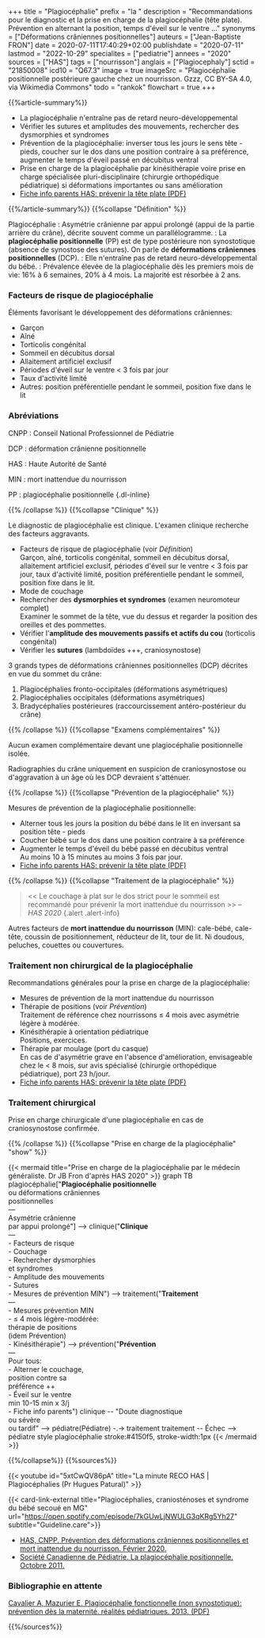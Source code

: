 +++
title = "Plagiocéphalie"
prefix = "la "
description = "Recommandations pour le diagnostic et la prise en charge de la plagiocéphalie (tête plate). Prévention en alternant la position, temps d'éveil sur le ventre ..."
synonyms = ["Déformations crâniennes positionnelles"]
auteurs = ["Jean-Baptiste FRON"]
date = 2020-07-11T17:40:29+02:00
publishdate = "2020-07-11"
lastmod = "2022-10-29"
specialites = ["pediatrie"]
annees = "2020"
sources = ["HAS"]
tags = ["nourrisson"]
anglais = ["Plagiocephaly"]
sctid = "21850008"
icd10 = "Q67.3"
image = true
imageSrc = "Plagiocéphalie positionnelle postérieure gauche chez un nourrisson. Gzzz, CC BY-SA 4.0, via Wikimedia Commons"
todo = "rankok"
flowchart = true
+++

{{%article-summary%}}

- La plagiocéphalie n'entraîne pas de retard neuro-développemental
- Vérifier les sutures et amplitudes des mouvements, rechercher des dysmorphies et syndromes
- Prévention de la plagiocéphalie: inverser tous les jours le sens tête - pieds, coucher sur le dos dans une position contraire à sa préférence, augmenter le temps d'éveil passé en décubitus ventral
- Prise en charge de la plagiocéphalie par kinésithérapie voire prise en charge spécialisée pluri-disciplinaire (chirurgie orthopédique pédiatrique) si déformations importantes ou sans amélioration
- [Fiche info parents HAS: prévenir la tête plate (PDF)](https://www.has-sante.fr/upload/docs/application/pdf/2021-01/recto_a4-vdef_20210107.pdf)

{{%/article-summary%}}
{{%collapse "Définition" %}}

Plagiocéphalie
: Asymétrie crânienne par appui prolongé (appui de la partie arrière du crâne), décrite souvent comme un parallélogramme.
: La **plagiocéphalie positionnelle** (PP) est de type postérieure non synostotique (absence de synostose des sutures). On parle de **déformations crâniennes positionnelles** (DCP).
: Elle n'entraîne pas de retard neuro-développemental du bébé.
: Prévalence élevée de la plagiocéphalie dès les premiers mois de vie: 16% à 6 semaines, 20% à 4 mois. La majorité est résorbée à 2 ans.

### Facteurs de risque de plagiocéphalie

Éléments favorisant le développement des déformations crâniennes:

- Garçon
- Aîné
- Torticolis congénital
- Sommeil en décubitus dorsal
- Allaitement artificiel exclusif
- Périodes d'éveil sur le ventre < 3 fois par jour
- Taux d'activité limité
- Autres: position préférentielle pendant le sommeil, position fixe dans le lit

### Abréviations

CNPP
: Conseil National Professionnel de Pédiatrie

DCP
: déformation crânienne positionnelle

HAS
: Haute Autorité de Santé

MIN
: mort inattendue du nourrisson

PP
: plagiocéphalie positionnelle
{.dl-inline}

{{% /collapse %}}
{{%collapse "Clinique" %}}

Le diagnostic de plagiocéphalie est clinique. L'examen clinique recherche des facteurs aggravants.

- Facteurs de risque de plagiocéphalie (voir *Définition*)  
  Garçon, aîné, torticolis congénital, sommeil en décubitus dorsal, allaitement artificiel exclusif, périodes d'éveil sur le ventre < 3 fois par jour, taux d'activité limité, position préférentielle pendant le sommeil, position fixe dans le lit.
- Mode de couchage
- Rechercher des **dysmorphies et syndromes** (examen neuromoteur complet)  
  Examiner le sommet de la tête, vue du dessus et regarder la position des oreilles et des pommettes.
- Vérifier l'**amplitude des mouvements passifs et actifs du cou** (torticolis congénital)
- Vérifier les **sutures** (lambdoïdes +++, craniosynostose)

3 grands types de déformations crâniennes positionnelles (DCP) décrites en vue du sommet du crâne:

1. Plagiocéphalies fronto-occipitales (déformations asymétriques)
2. Plagiocéphalies occipitales (déformations asymétriques)
3. Bradycéphalies postérieures (raccourcissement antéro-postérieur du crâne)

{{% /collapse %}}
{{%collapse "Examens complémentaires" %}}

Aucun examen complémentaire devant une plagiocéphalie positionnelle isolée.

Radiographies du crâne uniquement en suspicion de craniosynostose ou d'aggravation à un âge où les DCP devraient s'atténuer.

{{% /collapse %}}
{{%collapse "Prévention de la plagiocéphalie" %}}

Mesures de prévention de la plagiocéphalie positionnelle:

- Alterner tous les jours la position du bébé dans le lit en inversant sa position tête - pieds
- Coucher bébé sur le dos dans une position contraire à sa préférence
- Augmenter le temps d'éveil du bébé passé en décubitus ventral  
  Au moins 10 à 15 minutes au moins 3 fois par jour.
- [Fiche info parents HAS: prévenir la tête plate (PDF)](https://www.has-sante.fr/upload/docs/application/pdf/2021-01/recto_a4-vdef_20210107.pdf)

{{% /collapse %}}
{{%collapse "Traitement de la plagiocéphalie" %}}

> << Le couchage à plat sur le dos strict pour le sommeil est recommandé pour prévenir la mort inattendue du nourrisson >> – *HAS 2020*
{.alert .alert-info}

Autres facteurs de **mort inattendue du nourrisson** (MIN): cale-bébé, cale-tête, coussin de positionnement, réducteur de lit, tour de lit. Ni doudous, peluches, couettes ou couvertures.

### Traitement non chirurgical de la plagiocéphalie

Recommandations générales pour la prise en charge de la plagiocéphalie:

- Mesures de prévention de la mort inattendue du nourrisson
- Thérapie de positions (voir *Prévention*)  
  Traitement de référence chez nourrissons ≤ 4 mois avec asymétrie légère à modérée.
- Kinésithérapie à orientation pédiatrique  
  Positions, exercices.
- Thérapie par moulage (port du casque)  
  En cas de d'asymétrie grave en l'absence d'amélioration, envisageable chez le < 8 mois, sur avis spécialisé (chirurgie orthopédique pédiatrique), port 23 h/jour.
- [Fiche info parents HAS: prévenir la tête plate (PDF)](https://www.has-sante.fr/upload/docs/application/pdf/2021-01/recto_a4-vdef_20210107.pdf)

### Traitement chirurgical

Prise en charge chirurgicale d'une plagiocéphalie en cas de craniosynostose confirmée.

{{% /collapse %}}
{{%collapse "Prise en charge de la plagiocéphalie" "show" %}}

{{< mermaid title="Prise en charge de la plagiocéphalie par le médecin généraliste. Dr JB Fron d'après HAS 2020" >}}
graph TB
  plagiocéphalie["<b>Plagiocéphalie positionnelle</b><br>ou déformations crâniennes<br>positionnelles<br>—<br>Asymétrie crânienne<br>par appui prolongé"] --> clinique("<b>Clinique</b><br>—<br>- Facteurs de risque<br>- Couchage<br>- Rechercher dysmorphies<br>et syndromes<br>- Amplitude des mouvements<br>- Sutures<br>- Mesures de prévention MIN") --> traitement("<b>Traitement</b><br>—<br>- Mesures prévention MIN<br>- ≤ 4 mois légère-modérée:<br>thérapie de positions<br>(idem Prévention)<br>- Kinésithérapie") --> prévention("<b>Prévention</b><br>—<br>Pour tous:<br>- Alterner le couchage,<br>position contre sa<br>préférence ++<br>- Éveil sur le ventre<br>min 10-15 min x 3/j<br>- Fiche info parents")
  clinique -- "Doute diagnostique<br>ou sévère<br>ou tardif" --> pédiatre(Pédiatre) -.-> traitement
  traitement -- Échec --> pédiatre
  style plagiocéphalie stroke:#4150f5, stroke-width:1px
{{< /mermaid >}}

{{%/collapse%}}
{{%sources%}}

{{< youtube id="5xtCwQV86pA" title="La minute RECO HAS | Plagiocéphalies (Pr Hugues Patural)" >}}

{{< card-link-external title="Plagiocéphalies, craniosténoses et syndrome du bébé secoué en MG" url="https://open.spotify.com/episode/7kGUwLjNWULG3qKRg5Yh27" subtitle="Guideline.care">}}

- [HAS, CNPP. Prévention des déformations crâniennes positionnelles et mort inattendue du nourrisson. Février 2020.](https://www.has-sante.fr/jcms/p_3151574/fr/prevention-des-deformations-craniennes-positionnelles-dcp-et-mort-inattendue-du-nourrisson)
- [Société Canadienne de Pédiatrie. La plagiocéphalie positionnelle. Octobre 2011.](https://www.ncbi.nlm.nih.gov/pmc/articles/PMC3202395/)

### Bibliographie en attente

[Cavalier A, Mazurier E. Plagiocéphalie fonctionnelle (non synostotique): prévention dès la maternité. réalités pédiatriques. 2013. (PDF)](https://afpa.org/content/uploads/2017/08/Cavalier_plagiocephalie_-RealitesPediatriques.pdf)

{{%/sources%}}
